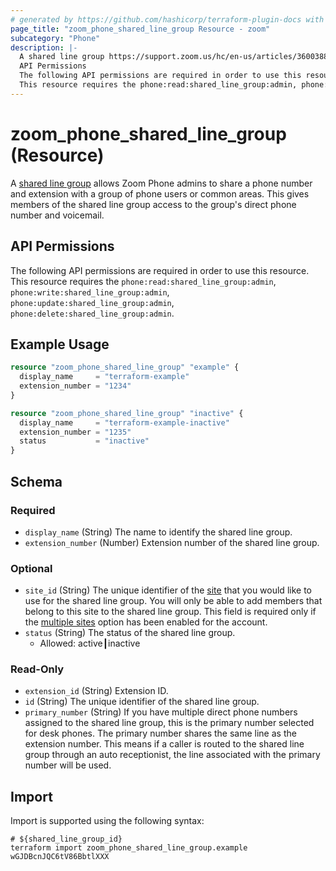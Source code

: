 ```yaml
---
# generated by https://github.com/hashicorp/terraform-plugin-docs with own template
page_title: "zoom_phone_shared_line_group Resource - zoom"
subcategory: "Phone"
description: |-
  A shared line group https://support.zoom.us/hc/en-us/articles/360038850792 allows Zoom Phone admins to share a phone number and extension with a group of phone users or common areas. This gives members of the shared line group access to the group's direct phone number and voicemail.
  API Permissions
  The following API permissions are required in order to use this resource.
  This resource requires the phone:read:shared_line_group:admin, phone:write:shared_line_group:admin, phone:update:shared_line_group:admin, phone:delete:shared_line_group:admin.
---
```


# zoom_phone_shared_line_group (Resource)

A [shared line group](https://support.zoom.us/hc/en-us/articles/360038850792) allows Zoom Phone admins to share a phone number and extension with a group of phone users or common areas. This gives members of the shared line group access to the group's direct phone number and voicemail.

## API Permissions

The following API permissions are required in order to use this resource.
This resource requires the `phone:read:shared_line_group:admin`, `phone:write:shared_line_group:admin`, `phone:update:shared_line_group:admin`, `phone:delete:shared_line_group:admin`.

## Example Usage

```terraform
resource "zoom_phone_shared_line_group" "example" {
  display_name     = "terraform-example"
  extension_number = "1234"
}

resource "zoom_phone_shared_line_group" "inactive" {
  display_name     = "terraform-example-inactive"
  extension_number = "1235"
  status           = "inactive"
}
```

<!-- schema generated by tfplugindocs -->
## Schema

### Required

- `display_name` (String) The name to identify the shared line group.
- `extension_number` (Number) Extension number of the shared line group.

### Optional

- `site_id` (String) The unique identifier of the [site](https://support.zoom.us/hc/en-us/articles/360020809672-Managing-multiple-sites) that you would like to use for the shared line group. You will only be able to add members that belong to this site to the shared line group. This field is required only if the [multiple sites](https://support.zoom.us/hc/en-us/articles/360020809672-Managing-multiple-sites) option has been enabled for the account.
- `status` (String) The status of the shared line group.
  - Allowed: active┃inactive

### Read-Only

- `extension_id` (String) Extension ID.
- `id` (String) The unique identifier of the shared line group.
- `primary_number` (String) If you have multiple direct phone numbers assigned to the shared line group, this is the primary number selected for desk phones.
The primary number shares the same line as the extension number. This means if a caller is routed to the shared line group through an auto receptionist, the line associated with the primary number will be used.

## Import

Import is supported using the following syntax:

```shell
# ${shared_line_group_id}
terraform import zoom_phone_shared_line_group.example wGJDBcnJQC6tV86BbtlXXX
```
